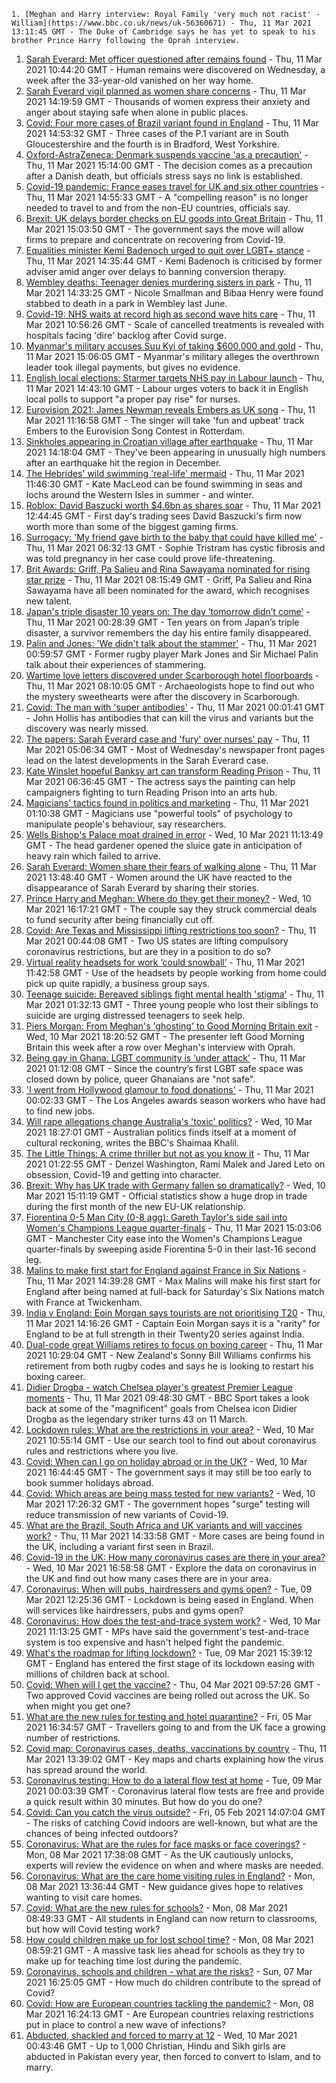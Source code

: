 
    1. [Meghan and Harry interview: Royal Family 'very much not racist' - William](https://www.bbc.co.uk/news/uk-56360671) - Thu, 11 Mar 2021 13:11:45 GMT - The Duke of Cambridge says he has yet to speak to his brother Prince Harry following the Oprah interview.
1. [Sarah Everard: Met officer questioned after remains found](https://www.bbc.co.uk/news/uk-england-london-56331950) - Thu, 11 Mar 2021 10:44:20 GMT - Human remains were discovered on Wednesday, a week after the 33-year-old vanished on her way home.
1. [Sarah Everard vigil planned as women share concerns](https://www.bbc.co.uk/news/uk-56357796) - Thu, 11 Mar 2021 14:19:59 GMT - Thousands of women express their anxiety and anger about staying safe when alone in public places.
1. [Covid: Four more cases of Brazil variant found in England](https://www.bbc.co.uk/news/uk-56364420) - Thu, 11 Mar 2021 14:53:32 GMT - Three cases of the P.1 variant are in South Gloucestershire and the fourth is in Bradford, West Yorkshire.
1. [Oxford-AstraZeneca: Denmark suspends vaccine 'as a precaution'](https://www.bbc.co.uk/news/world-europe-56357760) - Thu, 11 Mar 2021 15:14:00 GMT - The decision comes as a precaution after a Danish death, but officials stress says no link is established.
1. [Covid-19 pandemic: France eases travel for UK and six other countries](https://www.bbc.co.uk/news/world-europe-56364290) - Thu, 11 Mar 2021 14:55:33 GMT - A "compelling reason" is no longer needed to travel to and from the non-EU countries, officials say.
1. [Brexit: UK delays border checks on EU goods into Great Britain](https://www.bbc.co.uk/news/uk-politics-56361229) - Thu, 11 Mar 2021 15:03:50 GMT - The government says the move will allow firms to prepare and concentrate on recovering from Covid-19.
1. [Equalities minister Kemi Badenoch urged to quit over LGBT+ stance](https://www.bbc.co.uk/news/uk-politics-56362329) - Thu, 11 Mar 2021 14:35:44 GMT - Kemi Badenoch is criticised by former adviser amid anger over delays to banning conversion therapy.
1. [Wembley deaths: Teenager denies murdering sisters in park](https://www.bbc.co.uk/news/uk-england-london-56361782) - Thu, 11 Mar 2021 14:33:25 GMT - Nicole Smallman and Bibaa Henry were found stabbed to death in a park in Wembley last June.
1. [Covid-19: NHS waits at record high as second wave hits care](https://www.bbc.co.uk/news/health-56360645) - Thu, 11 Mar 2021 10:56:26 GMT - Scale of cancelled treatments is revealed with hospitals facing 'dire' backlog after Covid surge.
1. [Myanmar's military accuses Suu Kyi of taking $600,000 and gold](https://www.bbc.co.uk/news/world-asia-56327764) - Thu, 11 Mar 2021 15:06:05 GMT - Myanmar's military alleges the overthrown leader took illegal payments, but gives no evidence.
1. [English local elections: Starmer targets NHS pay in Labour launch](https://www.bbc.co.uk/news/uk-politics-56359771) - Thu, 11 Mar 2021 14:43:10 GMT - Labour urges voters to back it in English local polls to support "a proper pay rise" for nurses.
1. [Eurovision 2021: James Newman reveals Embers as UK song](https://www.bbc.co.uk/news/newsbeat-56349129) - Thu, 11 Mar 2021 11:16:58 GMT - The singer will take 'fun and upbeat' track Embers to the Eurovision Song Contest in Rotterdam.
1. [Sinkholes appearing in Croatian village after earthquake](https://www.bbc.co.uk/news/world-europe-56359244) - Thu, 11 Mar 2021 14:18:04 GMT - They've been appearing in unusually high numbers after an earthquake hit the region in December.
1. [The Hebrides' wild swimming 'real-life' mermaid](https://www.bbc.co.uk/news/uk-scotland-highlands-islands-56359621) - Thu, 11 Mar 2021 11:46:30 GMT - Kate MacLeod can be found swimming in seas and lochs around the Western Isles in summer - and winter.
1. [Roblox: David Baszucki worth $4.6bn as shares soar](https://www.bbc.co.uk/news/technology-56359211) - Thu, 11 Mar 2021 12:44:45 GMT - First day's trading sees David Baszucki's firm now worth more than some of the biggest gaming firms.
1. [Surrogacy: 'My friend gave birth to the baby that could have killed me'](https://www.bbc.co.uk/news/uk-england-birmingham-56338936) - Thu, 11 Mar 2021 06:32:13 GMT - Sophie Tristram has cystic fibrosis and was told pregnancy in her case could prove life-threatening.
1. [Brit Awards: Griff, Pa Salieu and Rina Sawayama nominated for rising star prize](https://www.bbc.co.uk/news/entertainment-arts-56357609) - Thu, 11 Mar 2021 08:15:49 GMT - Griff, Pa Salieu and Rina Sawayama have all been nominated for the award, which recognises new talent.
1. [Japan's triple disaster 10 years on: The day ‘tomorrow didn’t come’](https://www.bbc.co.uk/news/world-asia-56344142) - Thu, 11 Mar 2021 00:28:39 GMT - Ten years on from Japan’s triple disaster, a survivor remembers the day his entire family disappeared.
1. [Palin and Jones: 'We didn't talk about the stammer'](https://www.bbc.co.uk/news/uk-56351958) - Thu, 11 Mar 2021 00:59:57 GMT - Former rugby player Mark Jones and Sir Michael Palin talk about their experiences of stammering.
1. [Wartime love letters discovered under Scarborough hotel floorboards](https://www.bbc.co.uk/news/uk-england-york-north-yorkshire-56339136) - Thu, 11 Mar 2021 08:10:05 GMT - Archaeologists hope to find out who the mystery sweethearts were after the discovery in Scarborough.
1. [Covid: The man with 'super antibodies'](https://www.bbc.co.uk/news/world-us-canada-56324050) - Thu, 11 Mar 2021 00:01:41 GMT - John Hollis has antibodies that can kill the virus and variants but the discovery was nearly missed.
1. [The papers: Sarah Everard case and 'fury' over nurses' pay](https://www.bbc.co.uk/news/blogs-the-papers-56355464) - Thu, 11 Mar 2021 05:06:34 GMT - Most of Wednesday's newspaper front pages lead on the latest developments in the Sarah Everard case.
1. [Kate Winslet hopeful Banksy art can transform Reading Prison](https://www.bbc.co.uk/news/uk-england-berkshire-56320620) - Thu, 11 Mar 2021 06:36:45 GMT - The actress says the painting can help campaigners fighting to turn Reading Prison into an arts hub.
1. [Magicians' tactics found in politics and marketing](https://www.bbc.co.uk/news/education-56352500) - Thu, 11 Mar 2021 01:10:38 GMT - Magicians use "powerful tools" of psychology to manipulate people's behaviour, say researchers.
1. [Wells Bishop's Palace moat drained in error](https://www.bbc.co.uk/news/uk-england-somerset-56345521) - Wed, 10 Mar 2021 11:13:49 GMT - The head gardener opened the sluice gate in anticipation of heavy rain which failed to arrive.
1. [Sarah Everard: Women share their fears of walking alone](https://www.bbc.co.uk/news/newsbeat-56361529) - Thu, 11 Mar 2021 13:48:40 GMT - Women around the UK have reacted to the disappearance of Sarah Everard by sharing their stories.
1. [Prince Harry and Meghan: Where do they get their money?](https://www.bbc.co.uk/news/explainers-51047186) - Wed, 10 Mar 2021 16:17:21 GMT - The couple say they struck commercial deals to fund security after being financially cut off.
1. [Covid: Are Texas and Mississippi lifting restrictions too soon?](https://www.bbc.co.uk/news/world-us-canada-56297329) - Thu, 11 Mar 2021 00:44:08 GMT - Two US states are lifting compulsory coronavirus restrictions, but are they in a position to do so?
1. [Virtual reality headsets for work ‘could snowball’](https://www.bbc.co.uk/news/business-56359061) - Thu, 11 Mar 2021 11:42:58 GMT - Use of the headsets by people working from home could pick up quite rapidly, a business group says.
1. [Teenage suicide: Bereaved siblings fight mental health 'stigma'](https://www.bbc.co.uk/news/uk-england-kent-56333571) - Thu, 11 Mar 2021 01:32:13 GMT - Three young people who lost their siblings to suicide are urging distressed teenagers to seek help.
1. [Piers Morgan: From Meghan's 'ghosting' to Good Morning Britain exit](https://www.bbc.co.uk/news/entertainment-arts-56326337) - Wed, 10 Mar 2021 18:20:52 GMT - The presenter left Good Morning Britain this week after a row over Meghan's interview with Oprah.
1. [Being gay in Ghana: LGBT community is ‘under attack’](https://www.bbc.co.uk/news/newsbeat-56325310) - Thu, 11 Mar 2021 01:12:08 GMT - Since the country’s first LGBT safe space was closed down by police, queer Ghanaians are "not safe".
1. ['I went from Hollywood glamour to food donations'](https://www.bbc.co.uk/news/business-56334012) - Thu, 11 Mar 2021 00:02:33 GMT - The Los Angeles awards season workers who have had to find new jobs.
1. [Will rape allegations change Australia's 'toxic' politics?](https://www.bbc.co.uk/news/world-australia-56342255) - Wed, 10 Mar 2021 18:27:01 GMT - Australian politics finds itself at a moment of cultural reckoning, writes the BBC's Shaimaa Khalil.
1. [The Little Things: A crime thriller but not as you know it](https://www.bbc.co.uk/news/entertainment-arts-55718906) - Thu, 11 Mar 2021 01:22:55 GMT - Denzel Washington, Rami Malek and Jared Leto on obsession, Covid-19 and getting into character.
1. [Brexit: Why has UK trade with Germany fallen so dramatically?](https://www.bbc.co.uk/news/56347096) - Wed, 10 Mar 2021 15:11:19 GMT - Official statistics show a huge drop in trade during the first month of the new EU-UK relationship.
1. [Fiorentina 0-5 Man City (0-8 agg): Gareth Taylor's side sail into Women's Champions League quarter-finals](https://www.bbc.co.uk/sport/football/56266292) - Thu, 11 Mar 2021 15:03:06 GMT - Manchester City ease into the Women's Champions League quarter-finals by sweeping aside Fiorentina 5-0 in their last-16 second leg.
1. [Malins to make first start for England against France in Six Nations](https://www.bbc.co.uk/sport/rugby-union/56359986) - Thu, 11 Mar 2021 14:39:28 GMT - Max Malins will make his first start for England after being named at full-back for Saturday's Six Nations match with France at Twickenham.
1. [India v England: Eoin Morgan says tourists are not prioritising T20](https://www.bbc.co.uk/sport/cricket/56363459) - Thu, 11 Mar 2021 14:16:26 GMT - Captain Eoin Morgan says it is a "rarity" for England to be at full strength in their Twenty20 series against India.
1. [Dual-code great Williams retires to focus on boxing career](https://www.bbc.co.uk/sport/rugby-league/56359051) - Thu, 11 Mar 2021 10:29:04 GMT - New Zealand's Sonny Bill Williams confirms his retirement from both rugby codes and says he is looking to restart his boxing career.
1. [Didier Drogba - watch Chelsea player's greatest Premier League moments](https://www.bbc.co.uk/sport/av/football/56354654) - Thu, 11 Mar 2021 09:48:30 GMT - BBC Sport takes a look back at some of the "magnificent" goals from Chelsea icon Didier Drogba as the legendary striker turns 43 on 11 March.
1. [Lockdown rules: What are the restrictions in your area?](https://www.bbc.co.uk/news/uk-54373904) - Wed, 10 Mar 2021 10:55:14 GMT - Use our search tool to find out about coronavirus rules and restrictions where you live.
1. [Covid: When can I go on holiday abroad or in the UK?](https://www.bbc.co.uk/news/explainers-52646738) - Wed, 10 Mar 2021 16:44:45 GMT - The government says it may still be too early to book summer holidays abroad.
1. [Covid: Which areas are being mass tested for new variants?](https://www.bbc.co.uk/news/explainers-54872039) - Wed, 10 Mar 2021 17:26:32 GMT - The government hopes "surge" testing will reduce transmission of new variants of Covid-19.
1. [What are the Brazil, South Africa and UK variants and will vaccines work?](https://www.bbc.co.uk/news/health-55659820) - Thu, 11 Mar 2021 14:33:58 GMT - More cases are being found in the UK, including a variant first seen in Brazil.
1. [Covid-19 in the UK: How many coronavirus cases are there in your area?](https://www.bbc.co.uk/news/uk-51768274) - Wed, 10 Mar 2021 16:58:58 GMT - Explore the data on coronavirus in the UK and find out how many cases there are in your area.
1. [Coronavirus: When will pubs, hairdressers and gyms open?](https://www.bbc.co.uk/news/explainers-53349989) - Tue, 09 Mar 2021 12:25:36 GMT - Lockdown is being eased in England. When will services like hairdressers, pubs and gyms open?
1. [Coronavirus: How does the test-and-trace system work?](https://www.bbc.co.uk/news/explainers-52442754) - Wed, 10 Mar 2021 11:13:25 GMT - MPs have said the government's test-and-trace system is too expensive and hasn't helped fight the pandemic.
1. [What's the roadmap for lifting lockdown?](https://www.bbc.co.uk/news/explainers-52530518) - Tue, 09 Mar 2021 15:39:12 GMT - England has entered the first stage of its lockdown easing with millions of children back at school.
1. [Covid: When will I get the vaccine?](https://www.bbc.co.uk/news/health-55045639) - Thu, 04 Mar 2021 09:57:26 GMT - Two approved Covid vaccines are being rolled out across the UK. So when might you get one?
1. [What are the new rules for testing and hotel quarantine?](https://www.bbc.co.uk/news/explainers-52544307) - Fri, 05 Mar 2021 16:34:57 GMT - Travellers going to and from the UK face a growing number of restrictions.
1. [Covid map: Coronavirus cases, deaths, vaccinations by country](https://www.bbc.co.uk/news/world-51235105) - Thu, 11 Mar 2021 13:39:02 GMT - Key maps and charts explaining how the virus has spread around the world.
1. [Coronavirus testing: How to do a lateral flow test at home](https://www.bbc.co.uk/news/health-56326456) - Tue, 09 Mar 2021 00:03:39 GMT - Coronavirus lateral flow tests are free and provide a quick result within 30 minutes. But how do you do one?
1. [Covid: Can you catch the virus outside?](https://www.bbc.co.uk/news/explainers-55680305) - Fri, 05 Feb 2021 14:07:04 GMT - The risks of catching Covid indoors are well-known, but what are the chances of being infected outdoors?
1. [Coronavirus: What are the rules for face masks or face coverings?](https://www.bbc.co.uk/news/health-51205344) - Mon, 08 Mar 2021 17:38:08 GMT - As the UK cautiously unlocks, experts will review the evidence on when and where masks are needed.
1. [Coronavirus: What are the care home visiting rules in England?](https://www.bbc.co.uk/news/explainers-53503712) - Mon, 08 Mar 2021 13:36:44 GMT - New guidance gives hope to relatives wanting to visit care homes.
1. [Covid: What are the new rules for schools?](https://www.bbc.co.uk/news/education-51643556) - Mon, 08 Mar 2021 08:49:33 GMT - All students in England can now return to classrooms, but how will Covid testing work?
1. [How could children make up for lost school time?](https://www.bbc.co.uk/news/explainers-55938837) - Mon, 08 Mar 2021 08:59:21 GMT - A massive task lies ahead for schools as they try to make up for teaching time lost during the pandemic.
1. [Coronavirus, schools and children - what are the risks?](https://www.bbc.co.uk/news/health-52003804) - Sun, 07 Mar 2021 16:25:05 GMT - How much do children contribute to the spread of Covid?
1. [Covid: How are European countries tackling the pandemic?](https://www.bbc.co.uk/news/explainers-53640249) - Mon, 08 Mar 2021 16:24:13 GMT - Are European countries relaxing restrictions put in place to control a new wave of infections?
1. [Abducted, shackled and forced to marry at 12](https://www.bbc.co.uk/news/stories-56337182) - Wed, 10 Mar 2021 00:43:46 GMT - Up to 1,000 Christian, Hindu and Sikh girls are abducted in Pakistan every year, then forced to convert to Islam, and to marry.

